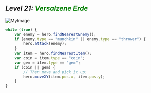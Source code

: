 ## ***Level 21:***  <span style="color: green">***Versalzene Erde***



![MyImage](<Welt 2 Level 21.png>)

```Javascript
while (true) {
    var enemy = hero.findNearestEnemy();
    if (enemy.type == "munchkin" || enemy.type == "thrower") {
        hero.attack(enemy);
    }
    var item = hero.findNearestItem();
    var coin = item.type == "coin";
    var gem = item.type == "gem";
    if (coin || gem) {
        // Then move and pick it up:
        hero.moveXY(item.pos.x, item.pos.y);
    }
}
```